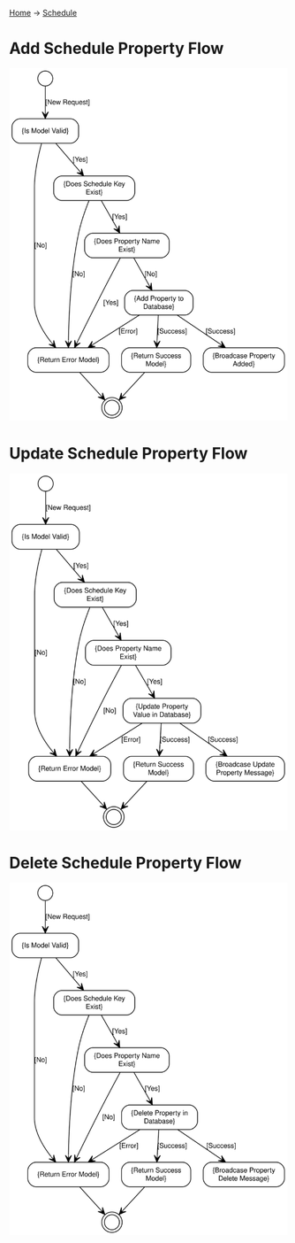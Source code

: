 [Home](../index.md) -> [Schedule](index.md)
# Add Schedule Property Flow
![Add Schedule Property Flow](ScheduleProperty/AddPropertyFlow.svg)
# Update Schedule Property Flow
![Update Schedule Property Flow](ScheduleProperty/UpdatePropertyFlow.svg)
# Delete Schedule Property Flow
![Delete Schedule Property Flow](ScheduleProperty/DeletePropertyFlow.svg)